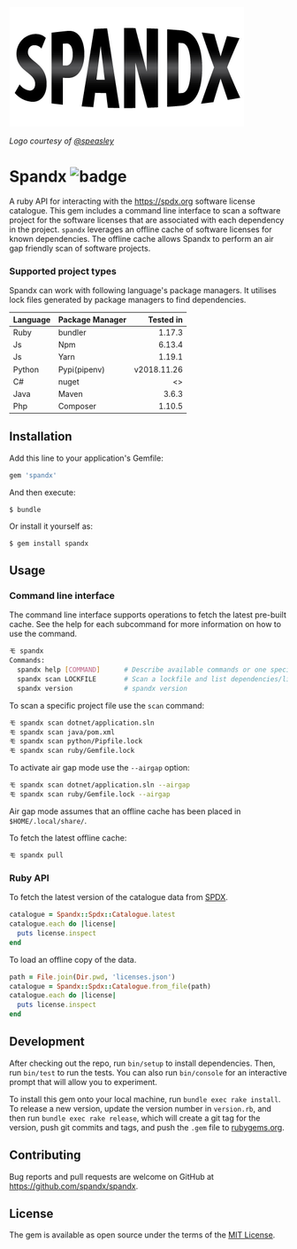 ![Spandx](logo.gif)

*Logo courtesy of [@speasley](https://github.com/speasley)*

# Spandx ![badge](https://github.com/spandx/spandx/workflows/ci/badge.svg)

A ruby API for interacting with the https://spdx.org software license catalogue.
This gem includes a command line interface to scan a software project for the
software licenses that are associated with each dependency in the project.
`spandx` leverages an offline cache of software licenses for known dependencies.
The offline cache allows Spandx to perform an air gap friendly scan of software
projects.

### Supported project types

Spandx can work with following language's package managers. It utilises lock files generated by package managers to find dependencies.

| Language  | Package Manager    | Tested in   |
| ------------ | --------------- | -------:    |
| Ruby         | bundler         | 1.17.3      |
| Js           | Npm             | 6.13.4      |
| Js           | Yarn            | 1.19.1      |
| Python       | Pypi(pipenv)    | v2018.11.26 |
| C#           | nuget           | <>          |
| Java         | Maven           | 3.6.3       |
| Php          | Composer        | 1.10.5      |


## Installation

Add this line to your application's Gemfile:

```ruby
gem 'spandx'
```

And then execute:

    $ bundle

Or install it yourself as:

    $ gem install spandx

## Usage

### Command line interface

The command line interface supports operations to fetch the latest pre-built cache.
See the help for each subcommand for more information on how to use the command.

```bash
モ spandx
Commands:
  spandx help [COMMAND]      # Describe available commands or one specific command
  spandx scan LOCKFILE       # Scan a lockfile and list dependencies/licenses
  spandx version             # spandx version
```

To scan a specific project file use the `scan` command:

```bash
モ spandx scan dotnet/application.sln
モ spandx scan java/pom.xml
モ spandx scan python/Pipfile.lock
モ spandx scan ruby/Gemfile.lock
```

To activate air gap mode use the `--airgap` option:

```bash
モ spandx scan dotnet/application.sln --airgap
モ spandx scan ruby/Gemfile.lock --airgap
```

Air gap mode assumes that an offline cache has been placed in `$HOME/.local/share/`.

To fetch the latest offline cache:

```bash
モ spandx pull
```

### Ruby API

To fetch the latest version of the catalogue data from [SPDX](https://spdx.org/licenses/licenses.json).

```ruby
catalogue = Spandx::Spdx::Catalogue.latest
catalogue.each do |license|
  puts license.inspect
end
```

To load an offline copy of the data.

```ruby
path = File.join(Dir.pwd, 'licenses.json')
catalogue = Spandx::Spdx::Catalogue.from_file(path)
catalogue.each do |license|
  puts license.inspect
end
```

## Development

After checking out the repo, run `bin/setup` to install dependencies. Then, run `bin/test` to run the tests. You can also run `bin/console` for an interactive prompt that will allow you to experiment.

To install this gem onto your local machine, run `bundle exec rake install`. To release a new version, update the version number in `version.rb`, and then run `bundle exec rake release`, which will create a git tag for the version, push git commits and tags, and push the `.gem` file to [rubygems.org](https://rubygems.org).

## Contributing

Bug reports and pull requests are welcome on GitHub at https://github.com/spandx/spandx.

## License

The gem is available as open source under the terms of the [MIT License](https://opensource.org/licenses/MIT).
